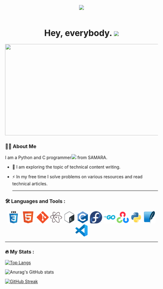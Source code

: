 <div id="header" align="center">
  <img src="https://media2.giphy.com/media/v1.Y2lkPTc5MGI3NjExOTh6bWppeW93dXRjNGpheGdxY3p2dGExdzJlczkzN2Z5ZDZocmw2biZlcD12MV9pbnRlcm5hbF9naWZfYnlfaWQmY3Q9Zw/2IudUHdI075HL02Pkk/giphy.gif" width="200"/>
</div>
<div id="header" align="center">
  <img src="https://komarev.com/ghpvc/?username=KASSAS20&style=flat-square&color=blue" alt=""/>
</div>
<h1 id="header" align="center">
  Hey, everybody.
  <img src="https://media.giphy.com/media/hvRJCLFzcasrR4ia7z/giphy.gif" width="30px"/>
</h1>
<div align="center">
  <img src="https://media.giphy.com/media/L1R1tvI9svkIWwpVYr/giphy.gif" width="600" height="300"/>
</div>

### :woman_technologist: About Me

I am a Python and C programmer<img src="https://media.giphy.com/media/WUlplcMpOCEmTGBtBW/giphy.gif" width="30"> from SAMARA.

- :seedling: I am exploring the topic of technical content writing.

- :zap: In my free time I solve problems on various resources and read technical articles.

  ---

### :hammer_and_wrench: Languages and Tools :

<div align="center">
  <img src="https://github.com/devicons/devicon/blob/master/icons/css3/css3-original-wordmark.svg"  title="CSS3" alt="CSS" width="40" height="40"/>&nbsp;
  <img src="https://github.com/devicons/devicon/blob/master/icons/html5/html5-original.svg" title="HTML5" alt="HTML" width="40" height="40"/>&nbsp;
  <img src="https://github.com/devicons/devicon/blob/master/icons/git/git-original.svg" title="Git" **alt="Git" width="40" height="40"/>
  <img src="https://github.com/devicons/devicon/blob/master/icons/atom/atom-original.svg" title="Atom" **alt="Atom" width="40" height="40"/>
  <img src="https://github.com/devicons/devicon/blob/master/icons/bash/bash-original.svg" title="Bash" **alt="Bash" width="40" height="40"/>
  <img src="https://github.com/devicons/devicon/blob/master/icons/c/c-original.svg" title="C" **alt="C" width="40" height="40"/>
  <img src="https://github.com/devicons/devicon/blob/master/icons/fedora/fedora-original.svg" title="Fedora" **alt="Fedora" width="40" height="40"/>
  <img src="https://github.com/devicons/devicon/blob/master/icons/go/go-original-wordmark.svg" title="Go" **alt="Go" width="40" height="40"/>
  <img src="https://github.com/devicons/devicon/blob/master/icons/opencv/opencv-original.svg" title="opencv" **alt="opencv" width="40" height="40"/>
  <img src="https://github.com/devicons/devicon/blob/master/icons/python/python-original.svg" title="python" **alt="python" width="40" height="40"/>
  <img src="https://github.com/devicons/devicon/blob/master/icons/sqlite/sqlite-original.svg" title="sqlite" **alt="sqlite" width="40" height="40"/>
  <img src="https://github.com/devicons/devicon/blob/master/icons/vscode/vscode-original.svg" title="vscode" **alt="vscode" width="40" height="40"/>
</div>

---

### :fire: My Stats :
[![Top Langs](https://github-readme-stats.vercel.app/api/top-langs/?username=KASSAS20&layout=compact&theme=vision-friendly-dark)](https://github.com/anuraghazra/github-readme-stats)

![Anurag's GitHub stats](https://github-readme-stats.vercel.app/api?username=KASSAS20&show_icons=true&theme=demo)

[![GitHub Streak](http://github-readme-streak-stats.herokuapp.com?user=KASSAS20&theme=dark&background=000000)](https://git.io/streak-stats)





